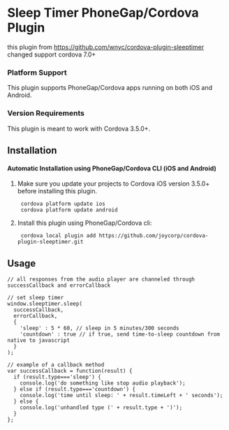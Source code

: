 # Sleep Timer PhoneGap/Cordova Plugin
this plugin from https://github.com/wnyc/cordova-plugin-sleeptimer
changed support cordova 7.0+

### Platform Support

This plugin supports PhoneGap/Cordova apps running on both iOS and Android.

### Version Requirements

This plugin is meant to work with Cordova 3.5.0+.

## Installation

#### Automatic Installation using PhoneGap/Cordova CLI (iOS and Android)
1. Make sure you update your projects to Cordova iOS version 3.5.0+ before installing this plugin.

        cordova platform update ios
        cordova platform update android

2. Install this plugin using PhoneGap/Cordova cli:

        cordova local plugin add https://github.com/joycorp/cordova-plugin-sleeptimer.git

## Usage

    // all responses from the audio player are channeled through successCallback and errorCallback

    // set sleep timer
    window.sleeptimer.sleep(
      successCallback,
      errorCallback,
      {
        'sleep' : 5 * 60, // sleep in 5 minutes/300 seconds
        'countdown' : true // if true, send time-to-sleep countdown from native to javascript
      }
    );

    // example of a callback method
    var successCallback = function(result) {
      if (result.type==='sleep') {
        console.log('do something like stop audio playback');
      } else if (result.type==='countdown') {
        console.log('time until sleep: ' + result.timeLeft + ' seconds');
      } else {
        console.log('unhandled type (' + result.type + ')');
      }
    }; 
